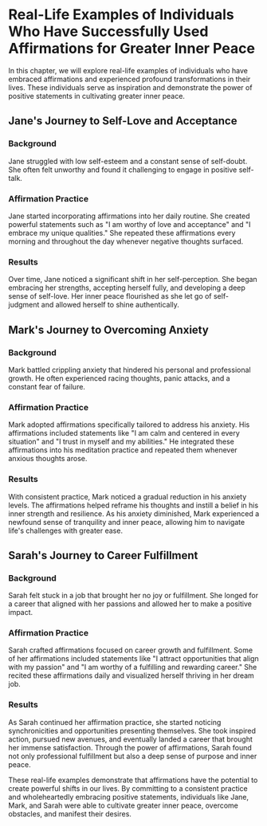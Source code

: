 Real-Life Examples of Individuals Who Have Successfully Used Affirmations for Greater Inner Peace
============================================================================================================

In this chapter, we will explore real-life examples of individuals who have embraced affirmations and experienced profound transformations in their lives. These individuals serve as inspiration and demonstrate the power of positive statements in cultivating greater inner peace.

Jane's Journey to Self-Love and Acceptance
------------------------------------------

### Background

Jane struggled with low self-esteem and a constant sense of self-doubt. She often felt unworthy and found it challenging to engage in positive self-talk.

### Affirmation Practice

Jane started incorporating affirmations into her daily routine. She created powerful statements such as "I am worthy of love and acceptance" and "I embrace my unique qualities." She repeated these affirmations every morning and throughout the day whenever negative thoughts surfaced.

### Results

Over time, Jane noticed a significant shift in her self-perception. She began embracing her strengths, accepting herself fully, and developing a deep sense of self-love. Her inner peace flourished as she let go of self-judgment and allowed herself to shine authentically.

Mark's Journey to Overcoming Anxiety
------------------------------------

### Background

Mark battled crippling anxiety that hindered his personal and professional growth. He often experienced racing thoughts, panic attacks, and a constant fear of failure.

### Affirmation Practice

Mark adopted affirmations specifically tailored to address his anxiety. His affirmations included statements like "I am calm and centered in every situation" and "I trust in myself and my abilities." He integrated these affirmations into his meditation practice and repeated them whenever anxious thoughts arose.

### Results

With consistent practice, Mark noticed a gradual reduction in his anxiety levels. The affirmations helped reframe his thoughts and instill a belief in his inner strength and resilience. As his anxiety diminished, Mark experienced a newfound sense of tranquility and inner peace, allowing him to navigate life's challenges with greater ease.

Sarah's Journey to Career Fulfillment
-------------------------------------

### Background

Sarah felt stuck in a job that brought her no joy or fulfillment. She longed for a career that aligned with her passions and allowed her to make a positive impact.

### Affirmation Practice

Sarah crafted affirmations focused on career growth and fulfillment. Some of her affirmations included statements like "I attract opportunities that align with my passion" and "I am worthy of a fulfilling and rewarding career." She recited these affirmations daily and visualized herself thriving in her dream job.

### Results

As Sarah continued her affirmation practice, she started noticing synchronicities and opportunities presenting themselves. She took inspired action, pursued new avenues, and eventually landed a career that brought her immense satisfaction. Through the power of affirmations, Sarah found not only professional fulfillment but also a deep sense of purpose and inner peace.

These real-life examples demonstrate that affirmations have the potential to create powerful shifts in our lives. By committing to a consistent practice and wholeheartedly embracing positive statements, individuals like Jane, Mark, and Sarah were able to cultivate greater inner peace, overcome obstacles, and manifest their desires.
